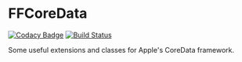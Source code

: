 FFCoreData
==========

[![Codacy Badge](https://api.codacy.com/project/badge/Grade/040cf419f3594f3a80ec1a4af149d65d)](https://app.codacy.com/app/ffried/FFCoreData?utm_source=github.com&utm_medium=referral&utm_content=ffried/FFCoreData&utm_campaign=Badge_Grade_Settings)
[![Build Status](https://travis-ci.com/ffried/FFCoreData.svg?branch=master)](https://travis-ci.com/ffried/FFCoreData)

Some useful extensions and classes for Apple's CoreData framework.

